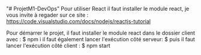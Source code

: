 "# ProjetM1-DevOps" 
Pour utiliser React il faut installer le module react, je vous invite à regader sur ce site : https://code.visualstudio.com/docs/nodejs/reactjs-tutorial

Pour démarrer le projet, il faut installer le module react dans le dossier client avec : 
$ npm i 
il faut également lancer l'exécution côté serveur: 
$
puis il faut lancer l'exécution côté client : 
$ npm start 

